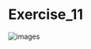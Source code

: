 # Exercise_11

![images]([https://github.com/Khan548-codes/Exercise_11/blob/main/images/ss1.png](https://github.com/coderhackx/Matlab_Assignments/tree/main/Exercise_10/images))
